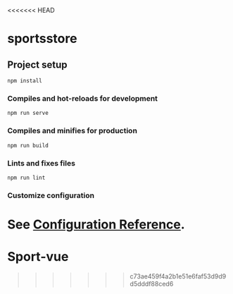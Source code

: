 <<<<<<< HEAD
# sportsstore

## Project setup
```
npm install
```

### Compiles and hot-reloads for development
```
npm run serve
```

### Compiles and minifies for production
```
npm run build
```

### Lints and fixes files
```
npm run lint
```

### Customize configuration
See [Configuration Reference](https://cli.vuejs.org/config/).
=======
# Sport-vue
>>>>>>> c73ae459f4a2b1e51e6faf53d9d9d5dddf88ced6
